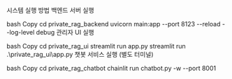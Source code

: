 시스템 실행 방법
백엔드 서버 실행

bash
Copy
cd private_rag_backend
uvicorn main:app --port 8123 --reload --log-level debug
관리자 UI 실행

bash
Copy
cd private_rag_ui
streamlit run app.py
streamlit run .\private_rag_ui\app.py
챗봇 서비스 실행 (별도 터미널)

bash
Copy
cd private_rag_chatbot
chainlit run chatbot.py -w --port 8001


